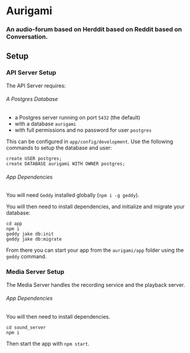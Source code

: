 # Aurigami

### An audio-forum based on Herddit based on Reddit based on Conversation.

## Setup

### API Server Setup

The API Server requires:

###### A Postgres Database
* a Postgres server running on port `5432` (the default)
* with a database `aurigami`
* with full permissions and no password for user `postgres`

This can be configured in `app/config/development`.
Use the following commands to setup the database and user:
```
create USER postgres;
create DATABASE aurigami WITH OWNER postgres;
```

###### App Dependencies
You will need `Geddy` installed globally (`npm i -g geddy`).

You will then need to install dependencies, and initialize and migrate your database:
```
cd app
npm i
geddy jake db:init
geddy jake db:migrate
```
From there you can start your app from the `aurigami/app` folder using the `geddy` command.

### Media Server Setup

The Media Server handles the recording service and the playback server.

###### App Dependencies

You will then need to install dependencies.
```
cd sound_server
npm i
```
Then start the app with `npm start`.